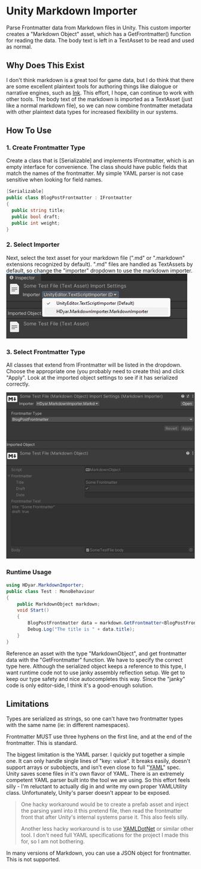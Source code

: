 # Unity Markdown Importer
Parse Frontmatter data from Markdown files in Unity. This custom importer creates a "Markdown Object" asset, which has a GetFrontmatter<T>() function for reading the data. The body text is left in a TextAsset to be read and used as normal.

## Why Does This Exist

I don't think markdown is a great tool for game data, but I do think that there are some excellent plaintext tools for authoring things like dialogue or narrative engines, such as [Ink](https://www.inklestudios.com/ink/). This effort, I hope, can continue to work with other tools. The body text of the markdown is imported as a TextAsset (just like a normal markdown file), so we can now combine frontmatter metadata with other plaintext data types for increased flexibility in our systems.

## How To Use

### 1. Create Frontmatter Type

Create a class that is [Serializable] and implements IFrontmatter, which is an empty interface for convenience. The class should have public fields that match the names of the frontmatter. My simple YAML parser is not case sensitive when looking for field names.

  ```c#
[Serializable]
public class BlogPostFrontmatter : IFrontmatter
{
    public string title;
    public bool draft;
	public int weight;
}
  ```

### 2. Select Importer

Next, select the text asset for your markdown file (".md" or ".markdown" extensions recognized by default). ".md" files are handled as TextAssets by default, so change the "importer" dropdown to use the markdown importer.
![Selecting import at top of asset import options](Documentation/importerDropdown.png)

### 3. Select Frontmatter Type 

All classes that extend from IFrontmatter will be listed in the dropdown. Choose the appropriate one (you probably need to create this) and click "Apply". Look at the imported object settings to see if it has serialized correctly.

![Import Settings](Documentation\import.png)

### Runtime Usage

```C#
using HDyar.MarkdownImporter;
public class Test : MonoBehaviour
{
	public MarkdownObject markdown;
	void Start()
	{
		BlogPostFrontmatter data = markdown.GetFrontmatter<BlogPostFrontmatter>();
		Debug.Log("The title is " + data.title);
	}
}
```

Reference an asset with the type "MarkdownObject", and get frontmatter data with the "GetFrontmatter" function. We have to specify the correct type here. Although the serialized object keeps a reference to this type, I want runtime code not to use janky assembly reflection setup. We get to keep our type safety and nice autocompletes this way. Since the "janky" code is only editor-side, I think it's a good-enough solution.

## Limitations

Types are serialized as strings, so one can't have two frontmatter types with the same name (ie: in different namespaces).

Frontmatter MUST use three hyphens on the first line, and at the end of the frontmatter. This is standard. 

The biggest limitation is the YAML parser. I quickly put together a simple one. It can only handle single lines of  "key: value". It breaks easily, doesn't support arrays or subobjects, and isn't even close to full "[YAML](https://yaml.org/)" spec. Unity saves scene files in it's own flavor of YAML. There is an extremely competent YAML parser built into the tool we are using. So this effort feels silly - I'm reluctant to actually dig in and write my own proper YAMLUtility class. Unfortunately, Unity's parser doesn't appear to be exposed. 

> One hacky workaround would be to create a prefab asset and inject the parsing yaml into it this pretend file, then read the frontmatter front that after Unity's internal systems parse it. This also feels silly.
>
> Another less hacky workaround is to use [YAMLDotNet](https://github.com/aaubry/YamlDotNet) or similar other tool. I don't need full YAML specifications for the project I made this for, so I am not bothering.

In many versions of Markdown, you can use a JSON object for frontmatter. This is not supported.
